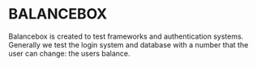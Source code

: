 # BALANCEBOX

Balancebox is created to test frameworks and authentication systems. Generally we test the login system and database with a number that the user can change: the users balance.
